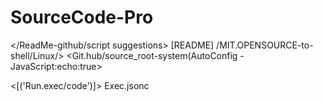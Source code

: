 # SourceCode-Pro
</ReadMe-github/script suggestions>
[README]
/MIT.OPENSOURCE-to-shell/Linux/>
<Git.hub/source_root-system(AutoConfig
-JavaScript:echo:true>
<Pb/>

<[('Run.exec/code')]>
Exec.jsonc
